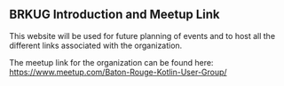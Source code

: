 ## BRKUG Introduction and Meetup Link

This website will be used for future planning of events and to host all the different links associated with the organization.

The meetup link for the organization can be found here: <https://www.meetup.com/Baton-Rouge-Kotlin-User-Group/>
